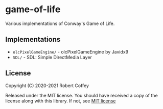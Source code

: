 # game-of-life

Various implementations of Conway's Game of Life.


## Implementations

- `olcPixelGameEngine/` - olcPixelGameEngine by Javidx9
- `SDL/` - SDL: Simple DirectMedia Layer


## License

Copyright (C) 2020-2021 Robert Coffey

Released under the MIT license. You should have received a copy of the
license along with this library. If not, see
[MIT license](https://opensource.org/licenses/MIT)
